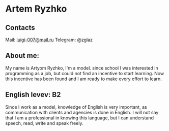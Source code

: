 # Artem Ryzhko

## Contacts

Mail: luigi-007@mail.ru
Telegram: @zglaz

## About me:

My name is Artyom Ryzhko, I'm a model. since school
I was interested in programming as a job, but could not
find an incentive to start learning. Now this incentive
has been found and I am ready to make every effort to 
learn.

## English levev: B2

Since I work as a model, knowledge of English is very
important, as communication with clients and agencies
is done in English. I will not say that I am a professional
in knowing this language, but I can understand speech, read,
write and speak freely.
